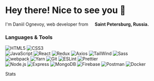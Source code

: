 # Hey there! Nice to see you 👾

I'm Daniil Ognevoy, web developer from <img src="https://cdn-icons-png.flaticon.com/512/4628/4628645.png" width='13'> **Saint Petersburg, Russia.**

### Languages & Tools
![HTML5](https://img.shields.io/badge/-HTML5-090909?style=flat-square&logo=html5)
![CSS3](https://img.shields.io/badge/-CSS3-090909?style=flat-square&logo=CSS3&logoColor=2299f8)
<br/>
![JavaScript](https://img.shields.io/badge/-JavaScript-090909?style=flat-square&logo=javascript)
![React](https://img.shields.io/badge/-React-090909?style=flat-square&logo=React)
![Redux](https://img.shields.io/badge/-Redux-090909?style=flat-square&logo=Redux&logoColor=764abc)
![Axios](https://img.shields.io/badge/-Axios-090909?style=flat-square&logo=Axios&logoColor=5A29E4)
![TailWind](https://img.shields.io/badge/-TailWind-090909?style=flat-square&logo=TailwindCSS)
![Sass](https://img.shields.io/badge/-Sass-090909?style=flat-square&logo=Sass)
<br/>
![webpack](https://img.shields.io/badge/-webpack-090909?style=flat-square&logo=WebPack)
![Yarn](https://img.shields.io/badge/-Yarn-090909?style=flat-square&logo=yarn)
![Git](https://img.shields.io/badge/-Git-090909?style=flat-square&logo=Git)
![ESLint](https://img.shields.io/badge/-ESLint-090909?style=flat-square&logo=ESLint&logoColor=4B32C3)
![Prettier](https://img.shields.io/badge/-Prettier-090909?style=flat-square&logo=Prettier)
<br/>
![Node.js](https://img.shields.io/badge/-Node.js-090909?style=flat-square&logo=Node.js)
![Express](https://img.shields.io/badge/-Express-090909?style=flat-square&logo=Express)
![MongoDB](https://img.shields.io/badge/-MongoDB-090909?style=flat-square&logo=MongoDB)
![Firebase](https://img.shields.io/badge/-Firebase-090909?style=flat-square&logo=Firebase)
![Postman](https://img.shields.io/badge/-Postman-090909?style=flat-square&logo=Postman)
![Docker](https://img.shields.io/badge/-Docker-090909?style=flat-square&logo=Docker)









Stats
